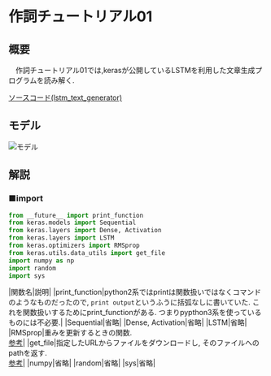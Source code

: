 # 作詞チュートリアル01

## 概要
　作詞チュートリアル01では,kerasが公開しているLSTMを利用した文章生成プログラムを読み解く.

[ソースコード(lstm_text_generator)](https://github.com/fchollet/keras/blob/master/examples/lstm_text_generation.py)

## モデル
![モデル](https://ai-coordinator.jp/wp-content/uploads/2017/08/LSTM_model.png)

## 解説
### ■import

```python
from __future__ import print_function
from keras.models import Sequential
from keras.layers import Dense, Activation
from keras.layers import LSTM
from keras.optimizers import RMSprop
from keras.utils.data_utils import get_file
import numpy as np
import random
import sys
```

|関数名|説明|
|print_function|python2系ではprintは関数扱いではなくコマンドのようなものだったので, `print output`というふうに括弧なしに書いていた. これを関数扱いするためにprint_functionがある. つまりpypthon3系を使っているものには不必要.|
|Sequential|省略|
|Dense, Activation|省略|
|LSTM|省略|
|RMSprop|重みを更新するときの関数.  
[参考](https://qiita.com/tokkuman/items/1944c00415d129ca0ee9)|
|get_file|指定したURLからファイルをダウンロードし, そのファイルへのpathを返す.  
[参考](https://keras.io/ja/utils/data_utils/)|
|numpy|省略|
|random|省略|
|sys|省略|

